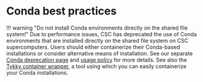 # Conda best practices

!!! warning "Do not install Conda environments directly on the shared file system!"
    Due to performance issues, CSC has deprecated the use of Conda environments that
    are installed directly on the shared file system on CSC supercomputers. Users should
    either containerize their Conda-based installations or consider alternative means
    of installation. See our separate [Conda deprecation page](../deprecate-conda.md)
    and [usage policy](../../computing/usage-policy.md#conda-installations) for more
    details. See also the [Tykky container wrapper](../../computing/containers/tykky.md),
    a tool using which you can easily containerize your Conda installations.
